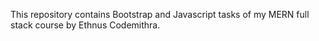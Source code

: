 This repository contains Bootstrap and Javascript tasks of my MERN full stack course by Ethnus Codemithra.
